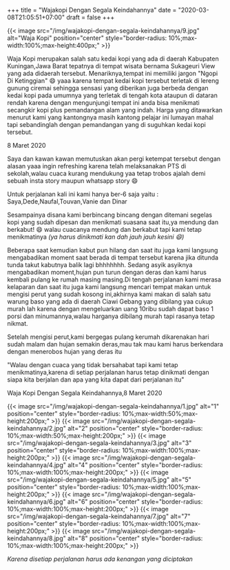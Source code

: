 +++
title = "Wajakopi Dengan Segala Keindahannya"
date = "2020-03-08T21:05:51+07:00"
draft = false
+++

{{< image src="/img/wajakopi-dengan-segala-keindahannya/9.jpg" alt="Waja Kopi" position="center" style="border-radius: 10%;max-width:100%;max-height:400px;" >}}

Waja Kopi merupakan salah satu kedai kopi yang ada di daerah Kabupaten Kuningan,Jawa Barat tepatnya di tempat wisata bernama Sukageuri View yang ada didaerah tersebut. Menariknya,tempat ini memiliki jargon "Ngopi Di Ketinggian" :smile: yaaa karena tempat kedai kopi tersebut terletak di lereng gunung ciremai sehingga sensasi yang diberikan juga berbeda dengan kedai kopi pada umumnya yang terletak di tengah kota ataupun di dataran rendah karena dengan mengunjungi tempat ini anda bisa menikmati secangkir kopi plus pemandangan alam yang indah. Harga yang ditawarkan menurut kami yang kantongnya masih kantong pelajar ini lumayan mahal tapi sebandinglah dengan pemandangan yang di suguhkan kedai kopi tersebut.

8 Maret 2020

Saya dan kawan kawan memutuskan akan pergi ketempat tersebut dengan alasan yaaa ingin refreshing karena telah melaksanakan PTS di sekolah,walau cuaca kurang mendukung yaa tetap trobos ajalah demi sebuah insta story maupun whatsapp story :smile:

Untuk perjalanan kali ini kami hanya ber-6 saja yaitu : Saya,Dede,Naufal,Touvan,Vanie dan Dinar

Sesampainya disana kami berbincang bincang dengan ditemani segelas kopi yang sudah dipesan dan menikmati suasana saat itu,ya mendung dan berkabut! :smile: walau cuacanya mendung dan berkabut tapi kami tetap menikmatinya *(ya harus dinikmati kan dah jauh jauh kesini :smile:)*

Beberapa saat kemudian kabut pun hilang dan saat itu juga kami langsung mengabadikan moment saat berada di tempat tersebut karena jika ditunda tunda takut kabutnya balik lagi bhhhhhhh. Sedang asyik asyiknya mengabadikan moment,hujan pun turun dengan deras dan kami harus kembali pulang ke rumah masing masing.Di tengah perjalanan kami merasa kelaparan dan saat itu juga kami langsung mencari tempat makan untuk mengisi perut yang sudah kosong ini,akhirnya kami makan di salah satu warung baso yang ada di daerah Ciawi Gebang yang dibilang yaa cukup murah lah karena dengan mengeluarkan uang 10ribu sudah dapat baso 1 porsi dan minumannya,walau harganya dibilang murah tapi rasanya tetap nikmat.

Setelah mengisi perut,kami bergegas pulang kerumah dikarenakan hari sudah malam dan hujan semakin deras,mau tak mau kami harus berkendara dengan menerobos hujan yang deras itu

"Walau dengan cuaca yang tidak bersahabat tapi kami tetap menikmatinya,karena di setiap perjalanan harus tetap dinikmati dengan siapa kita berjalan dan apa yang kita dapat dari perjalanan itu"

Waja Kopi Dengan Segala Keindahannya,8 Maret 2020


{{< image src="/img/wajakopi-dengan-segala-keindahannya/1.jpg" alt="1" position="center" style="border-radius: 10%;max-width:50%;max-height:200px;" >}}
{{< image src="/img/wajakopi-dengan-segala-keindahannya/2.jpg" alt="2" position="center" style="border-radius: 10%;max-width:50%;max-height:200px;" >}}
{{< image src="/img/wajakopi-dengan-segala-keindahannya/3.jpg" alt="3" position="center" style="border-radius: 10%;max-width:100%;max-height:200px;" >}}
{{< image src="/img/wajakopi-dengan-segala-keindahannya/4.jpg" alt="4" position="center" style="border-radius: 10%;max-width:100%;max-height:200px;" >}}
{{< image src="/img/wajakopi-dengan-segala-keindahannya/5.jpg" alt="5" position="center" style="border-radius: 10%;max-width:100%;max-height:200px;" >}}
{{< image src="/img/wajakopi-dengan-segala-keindahannya/6.jpg" alt="6" position="center" style="border-radius: 10%;max-width:100%;max-height:200px;" >}}
{{< image src="/img/wajakopi-dengan-segala-keindahannya/7.jpg" alt="7" position="center" style="border-radius: 10%;max-width:100%;max-height:200px;" >}}
{{< image src="/img/wajakopi-dengan-segala-keindahannya/8.jpg" alt="8" position="center" style="border-radius: 10%;max-width:100%;max-height:200px;" >}}

*Karena disetiap perjalanan harus ada kenangan yang diciptakan*


